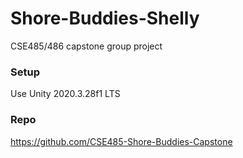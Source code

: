 # Shore-Buddies-Shelly
CSE485/486 capstone group project

### Setup

Use Unity 2020.3.28f1 LTS

### Repo

https://github.com/CSE485-Shore-Buddies-Capstone